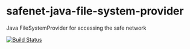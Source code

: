 # safenet-java-file-system-provider
Java FileSystemProvider for accessing the safe network

[![Build Status](https://travis-ci.org/traktion/safenet-java-file-system-provider.svg?branch=master)](https://travis-ci.org/traktion/safenet-java-file-system-provider)
